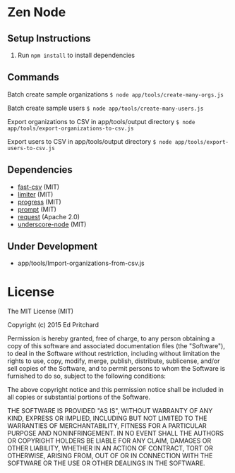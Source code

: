 # Zen Node

## Setup Instructions

1. Run `npm install` to install dependencies


## Commands

Batch create sample organizations
`$ node app/tools/create-many-orgs.js`

Batch create sample users
`$ node app/tools/create-many-users.js`

Export organizations to CSV in app/tools/output directory
`$ node app/tools/export-organizations-to-csv.js`

Export users to CSV in app/tools/output directory
`$ node app/tools/export-users-to-csv.js`


## Dependencies

- [fast-csv](https://github.com/C2FO/fast-csv) (MIT)
- [limiter](https://github.com/jhurliman/node-rate-limiter) (MIT)
- [progress](https://github.com/tj/node-progress) (MIT)
- [prompt](https://github.com/flatiron/prompt) (MIT)
- [request](https://github.com/request/request) (Apache 2.0)
- [underscore-node](https://github.com/joonhocho/underscore-node) (MIT)

## Under Development

- app/tools/Import-organizations-from-csv.js

# License

The MIT License (MIT)

Copyright (c) 2015 Ed Pritchard

Permission is hereby granted, free of charge, to any person obtaining a copy
of this software and associated documentation files (the "Software"), to deal
in the Software without restriction, including without limitation the rights
to use, copy, modify, merge, publish, distribute, sublicense, and/or sell
copies of the Software, and to permit persons to whom the Software is
furnished to do so, subject to the following conditions:

The above copyright notice and this permission notice shall be included in
all copies or substantial portions of the Software.

THE SOFTWARE IS PROVIDED "AS IS", WITHOUT WARRANTY OF ANY KIND, EXPRESS OR
IMPLIED, INCLUDING BUT NOT LIMITED TO THE WARRANTIES OF MERCHANTABILITY,
FITNESS FOR A PARTICULAR PURPOSE AND NONINFRINGEMENT. IN NO EVENT SHALL THE
AUTHORS OR COPYRIGHT HOLDERS BE LIABLE FOR ANY CLAIM, DAMAGES OR OTHER
LIABILITY, WHETHER IN AN ACTION OF CONTRACT, TORT OR OTHERWISE, ARISING FROM,
OUT OF OR IN CONNECTION WITH THE SOFTWARE OR THE USE OR OTHER DEALINGS IN
THE SOFTWARE.